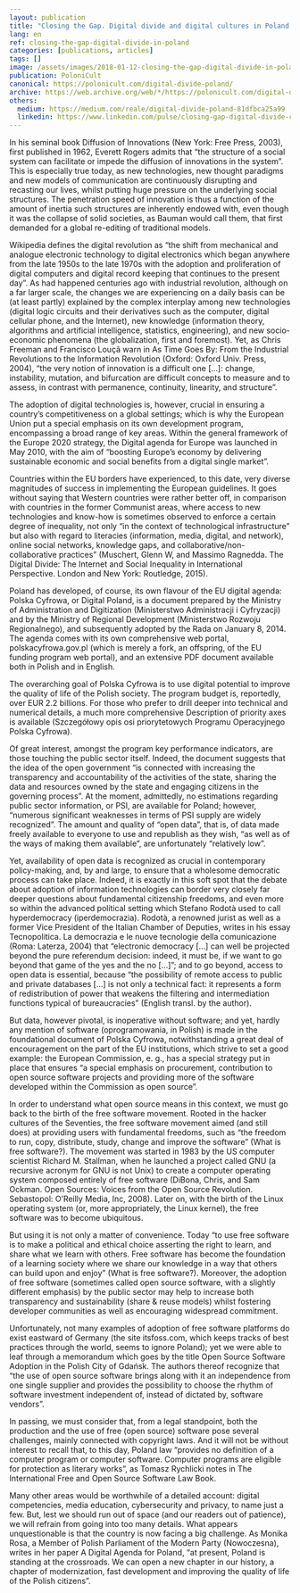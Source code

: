 ```yaml
---
layout: publication
title: "Closing the Gap. Digital divide and digital cultures in Poland: an introduction"
lang: en
ref: closing-the-gap-digital-divide-in-poland
categories: [publications, articles]
tags: []
image: /assets/images/2018-01-12-closing-the-gap-digital-divide-in-poland.jpg
publication: PoloniCult
canonical: https://polonicult.com/digital-divide-poland/
archive: https://web.archive.org/web/*/https://polonicult.com/digital-divide-poland/
others:
  medium: https://medium.com/reale/digital-divide-poland-81dfbca25a99
  linkedin: https://www.linkedin.com/pulse/closing-gap-digital-divide-cultures-poland-roberto-reale/
---
```


In his seminal book Diffusion of Innovations (New York: Free Press, 2003), first published in 1962, Everett Rogers admits that “the structure of a social system can facilitate or impede the diffusion of innovations in the system”. This is especially true today, as new technologies, new thought paradigms and new models of communication are continuously disrupting and recasting our lives, whilst putting huge pressure on the underlying social structures. The penetration speed of innovation is thus a function of the amount of inertia such structures are inherently endowed with, even though it was the collapse of solid societies, as Bauman would call them, that first demanded for a global re-editing of traditional models.

Wikipedia defines the digital revolution as “the shift from mechanical and analogue electronic technology to digital electronics which began anywhere from the late 1950s to the late 1970s with the adoption and proliferation of digital computers and digital record keeping that continues to the present day”. As had happened centuries ago with industrial revolution, although on a far larger scale, the changes we are experiencing on a daily basis can be (at least partly) explained by the complex interplay among new technologies (digital logic circuits and their derivatives such as the computer, digital cellular phone, and the Internet), new knowledge (information theory, algorithms and artificial intelligence, statistics, engineering), and new socio-economic phenomena (the globalization, first and foremost). Yet, as Chris Freeman and Francisco Louçã warn in As Time Goes By: From the Industrial Revolutions to the Information Revolution (Oxford: Oxford Univ. Press, 2004), “the very notion of innovation is a difficult one […]: change, instability, mutation, and bifurcation are difficult concepts to measure and to assess, in contrast with permanence, continuity, linearity, and structure”.

The adoption of digital technologies is, however, crucial in ensuring a country’s competitiveness on a global settings; which is why the European Union put a special emphasis on its own development program, encompassing a broad range of key areas. Within the general framework of the Europe 2020 strategy, the Digital agenda for Europe was launched in May 2010, with the aim of “boosting Europe’s economy by delivering sustainable economic and social benefits from a digital single market”.

Countries within the EU borders have experienced, to this date, very diverse magnitudes of success in implementing the European guidelines. It goes without saying that Western countries were rather better off, in comparison with countries in the former Communist areas, where access to new technologies and know-how is sometimes observed to enforce a certain degree of inequality, not only “in the context of technological infrastructure” but also with regard to literacies (information, media, digital, and network), online social networks, knowledge gaps, and collaborative/non-collaborative practices” (Muschert, Glenn W, and Massimo Ragnedda. The Digital Divide: The Internet and Social Inequality in International Perspective. London and New York: Routledge, 2015).

Poland has developed, of course, its own flavour of the EU digital agenda: Polska Cyfrowa, or Digital Poland, is a document prepared by the Ministry of Administration and Digitization (Ministerstwo Administracji i Cyfryzacji) and by the Ministry of Regional Development (Ministerstwo Rozwoju Regionalnego), and subsequently adopted by the Rada on January 8, 2014. The agenda comes with its own comprehensive web portal, polskacyfrowa.gov.pl (which is merely a fork, an offspring, of the EU funding program web portal), and an extensive PDF document available both in Polish and in English.

The overarching goal of Polska Cyfrowa is to use digital potential to improve the quality of life of the Polish society. The program budget is, reportedly, over EUR 2.2 billions. For those who prefer to drill deeper into technical and numerical details, a much more comprehensive Description of priority axes is available (Szczegółowy opis osi priorytetowych Programu Operacyjnego Polska Cyfrowa).

Of great interest, amongst the program key performance indicators, are those touching the public sector itself. Indeed, the document suggests that the idea of the open government “is connected with increasing the transparency and accountability of the activities of the state, sharing the data and resources owned by the state and engaging citizens in the governing process”. At the moment, admittedly, no estimations regarding public sector information, or PSI, are available for Poland; however, “numerous significant weaknesses in terms of PSI supply are widely recognized”. The amount and quality of “open data”, that is, of data made freely available to everyone to use and republish as they wish, “as well as of the ways of making them available”, are unfortunately “relatively low”.

Yet, availability of open data is recognized as crucial in contemporary policy-making, and, by and large, to ensure that a wholesome democratic process can take place. Indeed, it is exactly in this soft spot that the debate about adoption of information technologies can border very closely far deeper questions about fundamental citizenship freedoms, and even more so within the advanced political setting which Stefano Rodotà used to call hyperdemocracy (iperdemocrazia). Rodotà, a renowned jurist as well as a former Vice President of the Italian Chamber of Deputies, writes in his essay Tecnopolitica. La democrazia e le nuove tecnologie della comunicazione (Roma: Laterza, 2004) that “electronic democracy […] can well be projected beyond the pure referendum decision: indeed, it must be, if we want to go beyond that game of the yes and the no […]”; and to go beyond, access to open data is essential, because “the possibility of remote access to public and private databases […] is not only a technical fact: it represents a form of redistribution of power that weakens the filtering and intermediation functions typical of bureaucracies” (English transl. by the author).

But data, however pivotal, is inoperative without software; and yet, hardly any mention of software (oprogramowania, in Polish) is made in the foundational document of Polska Cyfrowa, notwithstanding a great deal of encouragement on the part of the EU institutions, which strive to set a good example: the European Commission, e. g., has a special strategy put in place that ensures “a special emphasis on procurement, contribution to open source software projects and providing more of the software developed within the Commission as open source”.

In order to understand what open source means in this context, we must go back to the birth of the free software movement. Rooted in the hacker cultures of the Seventies, the free software movement aimed (and still does) at providing users with fundamental freedoms, such as “the freedom to run, copy, distribute, study, change and improve the software” (What is free software?). The movement was started in 1983 by the US computer scientist Richard M. Stallman, when he launched a project called GNU (a recursive acronym for GNU is not Unix) to create a computer operating system composed entirely of free software (DiBona, Chris, and Sam Ockman. Open Sources: Voices from the Open Source Revolution. Sebastopol: O’Reilly Media, Inc, 2008). Later on, with the birth of the Linux operating system (or, more appropriately, the Linux kernel), the free software was to become ubiquitous.

But using it is not only a matter of convenience. Today “to use free software is to make a political and ethical choice asserting the right to learn, and share what we learn with others. Free software has become the foundation of a learning society where we share our knowledge in a way that others can build upon and enjoy” (What is free software?). Moreover, the adoption of free software (sometimes called open source software, with a slightly different emphasis) by the public sector may help to increase both transparency and sustainability (share & reuse models) whilst fostering developer communities as well as encouraging widespread commitment.

Unfortunately, not many examples of adoption of free software platforms do exist eastward of Germany (the site itsfoss.com, which keeps tracks of best practices through the world, seems to ignore Poland); yet we were able to leaf through a memorandum which goes by the title Open Source Software Adoption in the Polish City of Gdańsk. The authors thereof recognize that “the use of open source software brings along with it an independence from one single supplier and provides the possibility to choose the rhythm of software investment independent of, instead of dictated by, software vendors”.

In passing, we must consider that, from a legal standpoint, both the production and the use of free (open source) software pose several challenges, mainly connected with copyright laws. And it will not be without interest to recall that, to this day, Poland law “provides no definition of a computer program or computer software. Computer programs are eligible for protection as literary works”, as Tomasz Rychlicki notes in The International Free and Open Source Software Law Book.

Many other areas would be worthwhile of a detailed account: digital competencies, media education, cybersecurity and privacy, to name just a few. But, lest we should run out of space (and our readers out of patience), we will refrain from going into too many details. What appears unquestionable is that the country is now facing a big challenge. As Monika Rosa, a Member of Polish Parliament of the Modern Party (Nowoczesna), writes in her paper A Digital Agenda for Poland, “at present, Poland is standing at the crossroads. We can open a new chapter in our history, a chapter of modernization, fast development and improving the quality of life of the Polish citizens”.
